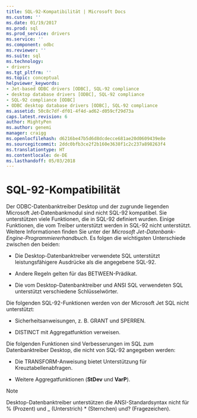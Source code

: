 ```yaml
---
title: SQL-92-Kompatibilität | Microsoft Docs
ms.custom: ''
ms.date: 01/19/2017
ms.prod: sql
ms.prod_service: drivers
ms.service: ''
ms.component: odbc
ms.reviewer: ''
ms.suite: sql
ms.technology:
- drivers
ms.tgt_pltfrm: ''
ms.topic: conceptual
helpviewer_keywords:
- Jet-based ODBC drivers [ODBC], SQL-92 compliance
- desktop database drivers [ODBC], SQL-92 compliance
- SQL-92 compliance [ODBC]
- ODBC desktop database drivers [ODBC], SQL-92 compliance
ms.assetid: 50c8c7df-df01-4f4d-ad62-d059cf29d73a
caps.latest.revision: 6
author: MightyPen
ms.author: genemi
manager: craigg
ms.openlocfilehash: d6216be47b5d6d8dcdecce681ae20d0609439e8e
ms.sourcegitcommit: 2ddc0bfb3ce2f2b160e3638f1c2c237a898263f4
ms.translationtype: HT
ms.contentlocale: de-DE
ms.lasthandoff: 05/03/2018
---
```

# <a name="sql-92-compliance"></a>SQL-92-Kompatibilität
Der ODBC-Datenbanktreiber Desktop und der zugrunde liegenden Microsoft Jet-Datenbankmodul sind nicht SQL-92 kompatibel. Sie unterstützen viele Funktionen, die in SQL-92 definiert wurden. Einige Funktionen, die vom Treiber unterstützt werden in SQL-92 nicht unterstützt. Weitere Informationen finden Sie unter der *Microsoft Jet-Datenbank-Engine-Programmiererhandbuch*. Es folgen die wichtigsten Unterschiede zwischen den beiden:  
  
-   Die Desktop-Datenbanktreiber verwendete SQL unterstützt leistungsfähigere Ausdrücke als die angegebene SQL-92.  
  
-   Andere Regeln gelten für das BETWEEN-Prädikat.  
  
-   Die vom Desktop-Datenbanktreiber und ANSI SQL verwendeten SQL unterstützt verschiedene Schlüsselwörter.  
  
 Die folgenden SQL-92-Funktionen werden von der Microsoft Jet SQL nicht unterstützt:  
  
-   Sicherheitsanweisungen, z. B. GRANT und SPERREN.  
  
-   DISTINCT mit Aggregatfunktion verweisen.  
  
 Die folgenden Funktionen sind Verbesserungen im SQL zum Datenbanktreiber Desktop, die nicht von SQL-92 angegeben werden:  
  
-   Die TRANSFORM-Anweisung bietet Unterstützung für Kreuztabellenabfragen.  
  
-   Weitere Aggregatfunktionen (**StDev** und **VarP**).  
  
> [!NOTE]  
>  Desktop-Datenbanktreiber unterstützen die ANSI-Standardsyntax nicht für % (Prozent) und _ (Unterstrich) * (Sternchen) und? (Fragezeichen).
